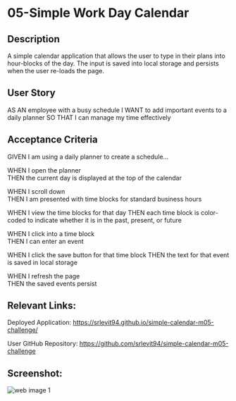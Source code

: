 # 05-Simple Work Day Calendar

## Description
A simple calendar application that allows the user to type in their plans into hour-blocks of the day. The input is saved into local storage and persists when the user re-loads the page. 

## User Story 

AS AN employee with a busy schedule
I WANT to add important events to a daily planner
SO THAT I can manage my time effectively  

## Acceptance Criteria

GIVEN I am using a daily planner to create a schedule...  

WHEN I open the planner  
THEN the current day is displayed at the top of the calendar  

WHEN I scroll down  
THEN I am presented with time blocks for standard business hours  

WHEN I view the time blocks for that day
THEN each time block is color-coded to indicate whether it is in the past, present, or future  

WHEN I click into a time block  
THEN I can enter an event  

WHEN I click the save button for that time block
THEN the text for that event is saved in local storage  

WHEN I refresh the page  
THEN the saved events persist 

## Relevant Links:
Deployed Application: https://srlevit94.github.io/simple-calendar-m05-challenge/  

User GitHub Repository: https://github.com/srlevit94/simple-calendar-m05-challenge

## Screenshot:
![web image 1](https://i.imgur.com/mjh2jRW.jpg)
